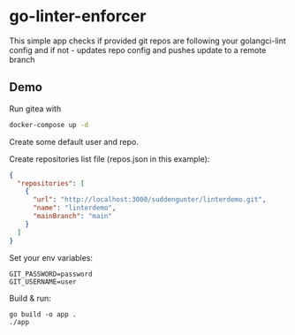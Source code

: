 # go-linter-enforcer
This simple app checks if provided git repos are following your golangci-lint config and if not - updates repo config and pushes update to a remote branch

## Demo
Run gitea with
```bash
docker-compose up -d
```
Create some default user and repo.

Create repositories list file (repos.json in this example):
```json
{
  "repositories": [
    {
      "url": "http://localhost:3000/suddengunter/linterdemo.git",
      "name": "linterdemo",
      "mainBranch": "main"
    }
  ]
}
```

Set your env variables:
```env
GIT_PASSWORD=password
GIT_USERNAME=user
```
Build & run:
```cgo
go build -o app .
./app
```